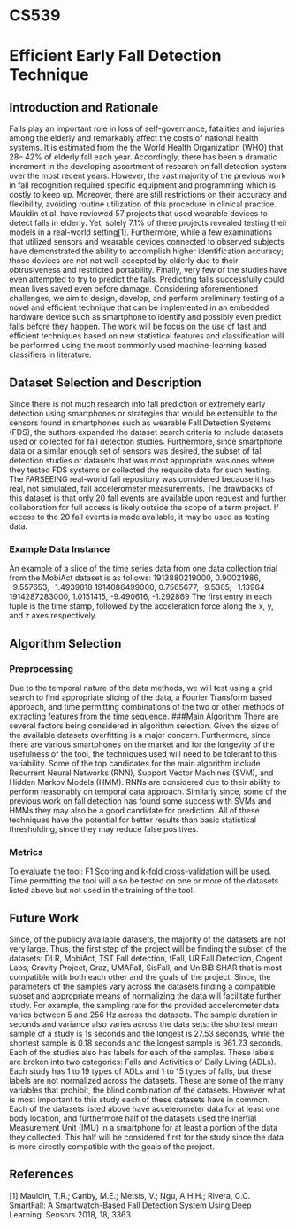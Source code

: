 ﻿# CS539 
# Efficient Early Fall Detection Technique

## Introduction and Rationale
Falls play an important role in loss of self-governance, fatalities and  injuries among the elderly and remarkably affect the costs of national health systems. It is estimated from the the World Health Organization (WHO) that  28– 42%  of elderly fall each year. Accordingly, there has been  a dramatic increment in the developing assortment of research on fall detection system over the most recent years. However, the vast majority of the previous work in fall recognition required specific equipment and programming which is costly to keep up. Moreover, there are still restrictions on their accuracy and flexibility, avoiding routine utilization of this procedure in clinical practice. Mauldin et al. have reviewed 57 projects that used wearable devices to detect falls in elderly. Yet, solely 7.1% of these projects revealed testing their models in a real-world setting[1]. Furthermore,  while a few examinations that utilized sensors and wearable  devices  connected to observed subjects have demonstrated the ability to accomplish higher identification accuracy; those devices are not not well-accepted by elderly  due to their obtrusiveness and restricted portability. Finally, very few of the studies have even attempted to try to predict the falls. Predicting falls successfully could mean lives saved even before damage.
Considering aforementioned challenges, we aim to design, develop, and perform preliminary testing of a novel and efficient technique that can be implemented in an embedded hardware device such as smartphone to identify and possibly even predict falls before they happen. The work will be focus on the use of fast and efficient techniques based on new statistical features and classification will be performed using the most commonly used machine-learning based classifiers in literature.

## Dataset Selection and Description
Since there is not much research into fall prediction or extremely early detection using smartphones or strategies that would be extensible to the sensors found in smartphones such as wearable Fall Detection Systems (FDS), the authors expanded the dataset search criteria to include datasets used or collected for fall detection studies.  Furthermore, since smartphone data or a similar enough set of sensors was desired, the subset of fall detection studies or datasets that was most appropriate was ones where they tested FDS systems or collected the requisite data for such testing.  The FARSEEING real-world fall repository was considered because it has real, not simulated, fall accelerometer measurements.  The drawbacks of this dataset is that only 20 fall events are available upon request and further collaboration for full access is likely outside the scope of a term project. If access to the 20 fall events is made available, it may be used as testing data.  
### Example Data Instance
An example of a slice of the time series data from one data collection trial from the MobiAct dataset is as follows: 
1913880219000, 0.90021986, -9.557653, -1.4939818
1914086499000, 0.7565677, -9.5385, -1.13964
1914287283000, 1.0151415, -9.490616, -1.292869
The first entry in each tuple is the time stamp, followed by the acceleration force along the x, y, and z axes respectively.
## Algorithm Selection
### Preprocessing
Due to the temporal nature of the data methods, we will test using a grid search to find appropriate slicing of the data, a Fourier Transform based approach, and time permitting combinations of the two or other methods of extracting features from the time sequence.
###Main Algorithm
There are several factors being considered in algorithm selection. Given the sizes of the available datasets overfitting is a major concern.  Furthermore, since there are various smartphones on the market and for the longevity of the usefulness of the tool, the techniques used will need to be tolerant to this variability.  Some of the top candidates for the main algorithm include Recurrent Neural Networks (RNN), Support Vector Machines (SVM), and Hidden Markov Models (HMM).  RNNs are considered due to their ability to perform reasonably on temporal data approach. Similarly since, some of the previous work on fall detection has found some success with SVMs and HMMs they may also be a good candidate for prediction.  All of these techniques have the potential for better results than basic statistical thresholding, since they may reduce false positives.
### Metrics
To evaluate the tool: F1 Scoring and k-fold cross-validation will be used.  Time permitting the tool will also be tested on one or more of the datasets listed above but not used in the training of the tool.

## Future Work
Since, of the publicly available datasets, the majority of the datasets are not very large.  Thus, the first step of the project will be finding the subset of the datasets: DLR, MobiAct, TST Fall detection, tFall, UR Fall Detection, Cogent Labs, Gravity Project, Graz, UMAFall, SisFall, and UniBiB SHAR that is most compatible with both each other and the goals of the project.
Since, the parameters of the samples vary across the datasets finding a compatible subset and appropriate means of normalizing the data will facilitate further study.  For example, the sampling rate for the provided accelerometer data varies between 5 and 256 Hz across the datasets.  The sample duration in seconds and variance also varies across the data sets: the shortest mean sample of a study is 1s seconds and the longest is 27.53 seconds, while the shortest sample is 0.18 seconds and the longest sample is 961.23 seconds.  Each of the studies also has labels for each of the samples.  These labels are broken into two categories: Falls and Activities of Daily Living (ADLs).  Each study has 1 to 19 types of ADLs and 1 to 15 types of falls, but these labels are not normalized across the datasets.  These are some of the many variables that prohibit, the blind combination of the datasets.
However what is most important to this study each of these datasets have in common.  Each of the datasets listed above have accelerometer data for at least one body location, and furthermore half of the datasets used the Inertial Measurement Unit (IMU) in a smartphone for at least a portion of the data they collected.  This half will be considered first for the study since the data is more directly compatible with the goals of the project.   

## References
[1] Mauldin, T.R.; Canby, M.E.; Metsis, V.; Ngu, A.H.H.; Rivera, C.C. SmartFall: A Smartwatch-Based Fall Detection System Using Deep Learning. Sensors 2018, 18, 3363.
